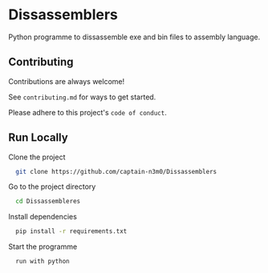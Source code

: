 # Dissassemblers
Python programme to dissassemble exe and bin files to assembly language.

## Contributing

Contributions are always welcome!

See `contributing.md` for ways to get started.

Please adhere to this project's `code of conduct`.


## Run Locally

Clone the project

```bash
  git clone https://github.com/captain-n3m0/Dissassemblers
```

Go to the project directory

```bash
  cd Dissassembleres
```

Install dependencies

```bash
  pip install -r requirements.txt
```

Start the programme

```bash
  run with python
```

